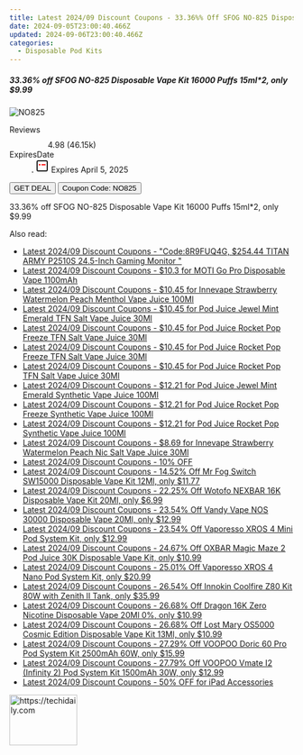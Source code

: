 ```yaml
---
title: Latest 2024/09 Discount Coupons - 33.36%% Off SFOG NO-825 Disposable Vape Kit 16000 Puffs 15Ml*2, only $9.99
date: 2024-09-05T23:00:40.466Z
updated: 2024-09-06T23:00:40.466Z
categories:
  - Disposable Pod Kits
---
```



<div class="max-w-4xl mx-auto grid grid-cols-1 lg:max-w-5xl lg:gap-x-20 lg:grid-cols-2">
  <div class="relative p-3 col-start-1 row-start-1 flex flex-col-reverse rounded-lg bg-gradient-to-t from-black/75 via-black/0 sm:bg-none sm:row-start-2 sm:p-0 lg:row-start-1">
    <h5 class="mt-1 text-lg font-semibold text-white sm:text-slate-900 md:text-2xl dark:sm:text-white">33.36% off SFOG NO-825 Disposable Vape Kit 16000 Puffs 15ml*2, only $9.99</h5>
  </div>
  
  <div class="col-start-1 col-end-3 row-start-1 grid gap-4 sm:mb-6 sm:grid-cols-4 lg:col-start-2 lg:row-span-6 lg:row-end-6 lg:mb-0 lg:gap-6">
      <img src="https://static.shareasale.com/image/90958/deal/000000_16953711275009.png" onClick="javascript:window.open(decodeURIComponent('https%3A%2F%2Fwww.shareasale.com%2Fu.cfm%3Fd%3D1059543%26m%3D90958%26u%3D4338022'), '_blank');void(0);" alt="NO825" class="h-60 w-full rounded-lg object-cover sm:col-span-2 sm:h-52 lg:col-span-full" loading="lazy" />
    
  </div>
  <dl class="row-start-2 mt-4 flex items-center text-xs font-medium sm:row-start-3 sm:mt-1 md:mt-2.5 lg:row-start-2">
    <dt class="sr-only">Reviews</dt>
    <dd class="flex items-center text-indigo-600 dark:text-indigo-400">
      <svg width="24" height="24" fill="none" aria-hidden="true" class="mr-1 stroke-current dark:stroke-indigo-500">
        <path d="m12 5 2 5h5l-4 4 2.103 5L12 16l-5.103 3L9 14l-4-4h5l2-5Z" stroke-width="2" stroke-linecap="round" stroke-linejoin="round" />
      </svg>
      <span>4.98 <span class="font-normal text-slate-400">(46.15k)</span></span>
    </dd>
    <dt class="sr-only">ExpiresDate</dt>
    <dd class="flex items-center">
      <svg width="2" height="2" aria-hidden="true" fill="currentColor" class="mx-3 text-slate-300">
        <circle cx="1" cy="1" r="1" />
      </svg>
      <svg width="24" height="24" viewBox="0 0 24 24" fill="none" stroke="currentColor" stroke-width="2">
        <rect x="3" y="3" width="18" height="18" rx="2" fill="#fff" />
        <path d="M6 10L18 10" stroke="red" stroke-width="2" fill="none" />
        <path d="M10 6L10 18" stroke="#fff" stroke-width="2" fill="none" />
      </svg>
      Expires April 5, 2025    </dd>
  </dl>
  <div class="col-start-1 row-start-3 mt-4 self-center sm:col-start-2 sm:row-span-2 sm:row-start-2 sm:mt-0 lg:col-start-1 lg:row-start-3 lg:row-end-4 lg:mt-6">
    <button type="button" onClick="javascript:window.open(decodeURIComponent('https%3A%2F%2Fwww.shareasale.com%2Fu.cfm%3Fd%3D1059543%26m%3D90958%26u%3D4338022'), '_blank');void(0);" class="rounded-lg bg-red-600 px-3 py-2 text-sm font-medium leading-6 text-white">GET DEAL</button>
    <button type="button" onClick="javascript:window.open(decodeURIComponent('https%3A%2F%2Fwww.shareasale.com%2Fu.cfm%3Fd%3D1059543%26m%3D90958%26u%3D4338022'), '_blank');void(0);" class="border-dashed border-2 border-indigo-600 bg-green-100 text-sm leading-6 font-medium py-2 px-3 rounded-lg">Coupon Code: NO825</button>
  </div>
  <p class="col-start-1 mt-4 text-sm leading-6 sm:col-span-2 lg:col-span-1 lg:row-start-4 lg:mt-6 dark:text-slate-400">
    33.36% off SFOG NO-825 Disposable Vape Kit 16000 Puffs 15ml*2, only $9.99 
  </p>
</div>
<span class="atpl-alsoreadstyle">Also read:</span>
<div><ul>
<li><a href="https://coupons.techidaily.com/coupon-1229498-share-38812-sale/"><u>Latest 2024/09 Discount Coupons - "Code:8R9FUQ4G, $254.44 TITAN ARMY P2510S 24.5-Inch Gaming Monitor "</u></a></li>
<li><a href="https://coupons.techidaily.com/coupon-1229479-share-59344-sale/"><u>Latest 2024/09 Discount Coupons - $10.3 for MOTI Go Pro Disposable Vape 1100mAh</u></a></li>
<li><a href="https://coupons.techidaily.com/coupon-1230718-share-59344-sale/"><u>Latest 2024/09 Discount Coupons - $10.45 for Innevape Strawberry Watermelon Peach Menthol Vape Juice 100Ml</u></a></li>
<li><a href="https://coupons.techidaily.com/coupon-1230711-share-59344-sale/"><u>Latest 2024/09 Discount Coupons - $10.45 for Pod Juice Jewel Mint Emerald TFN Salt Vape Juice 30Ml</u></a></li>
<li><a href="https://coupons.techidaily.com/coupon-1230712-share-59344-sale/"><u>Latest 2024/09 Discount Coupons - $10.45 for Pod Juice Rocket Pop Freeze TFN Salt Vape Juice 30Ml</u></a></li>
<li><a href="https://coupons.techidaily.com/coupon-1230713-share-59344-sale/"><u>Latest 2024/09 Discount Coupons - $10.45 for Pod Juice Rocket Pop Freeze TFN Salt Vape Juice 30Ml</u></a></li>
<li><a href="https://coupons.techidaily.com/coupon-1230714-share-59344-sale/"><u>Latest 2024/09 Discount Coupons - $10.45 for Pod Juice Rocket Pop TFN Salt Vape Juice 30Ml</u></a></li>
<li><a href="https://coupons.techidaily.com/coupon-1230715-share-59344-sale/"><u>Latest 2024/09 Discount Coupons - $12.21 for Pod Juice Jewel Mint Emerald Synthetic Vape Juice 100Ml</u></a></li>
<li><a href="https://coupons.techidaily.com/coupon-1230716-share-59344-sale/"><u>Latest 2024/09 Discount Coupons - $12.21 for Pod Juice Rocket Pop Freeze Synthetic Vape Juice 100Ml</u></a></li>
<li><a href="https://coupons.techidaily.com/coupon-1230717-share-59344-sale/"><u>Latest 2024/09 Discount Coupons - $12.21 for Pod Juice Rocket Pop Synthetic Vape Juice 100Ml</u></a></li>
<li><a href="https://coupons.techidaily.com/coupon-1230719-share-59344-sale/"><u>Latest 2024/09 Discount Coupons - $8.69 for Innevape Strawberry Watermelon Peach Nic Salt Vape Juice 30Ml</u></a></li>
<li><a href="https://coupons.techidaily.com/coupon-1079073-share-110294-sale/"><u>Latest 2024/09 Discount Coupons - 10% OFF</u></a></li>
<li><a href="https://coupons.techidaily.com/coupon-1100828-share-90958-sale/"><u>Latest 2024/09 Discount Coupons - 14.52% Off Mr Fog Switch SW15000 Disposable Vape Kit 12Ml, only $11.77</u></a></li>
<li><a href="https://coupons.techidaily.com/coupon-1109763-share-90958-sale/"><u>Latest 2024/09 Discount Coupons - 22.25% Off Wotofo NEXBAR 16K Disposable Vape Kit 20Ml, only $6.99</u></a></li>
<li><a href="https://coupons.techidaily.com/coupon-1230040-share-90958-sale/"><u>Latest 2024/09 Discount Coupons - 23.54% Off Vandy Vape NOS 30000 Disposable Vape 20Ml, only $12.99</u></a></li>
<li><a href="https://coupons.techidaily.com/coupon-1106333-share-90958-sale/"><u>Latest 2024/09 Discount Coupons - 23.54% Off Vaporesso XROS 4 Mini Pod System Kit, only $12.99</u></a></li>
<li><a href="https://coupons.techidaily.com/coupon-1112225-share-90958-sale/"><u>Latest 2024/09 Discount Coupons - 24.67% Off OXBAR Magic Maze 2 Pod Juice 30K Disposable Vape Kit, only $10.99</u></a></li>
<li><a href="https://coupons.techidaily.com/coupon-1229486-share-90958-sale/"><u>Latest 2024/09 Discount Coupons - 25.01% Off Vaporesso XROS 4 Nano Pod System Kit, only $20.99</u></a></li>
<li><a href="https://coupons.techidaily.com/coupon-817186-share-90958-sale/"><u>Latest 2024/09 Discount Coupons - 26.54% Off Innokin Coolfire Z80 Kit 80W with Zenith II Tank, only $35.99</u></a></li>
<li><a href="https://coupons.techidaily.com/coupon-1230243-share-90958-sale/"><u>Latest 2024/09 Discount Coupons - 26.68% Off Dragon 16K Zero Nicotine Disposable Vape 20Ml 0%, only $10.99</u></a></li>
<li><a href="https://coupons.techidaily.com/coupon-1088335-share-90958-sale/"><u>Latest 2024/09 Discount Coupons - 26.68% Off Lost Mary OS5000 Cosmic Edition Disposable Vape Kit 13Ml, only $10.99</u></a></li>
<li><a href="https://coupons.techidaily.com/coupon-1229487-share-90958-sale/"><u>Latest 2024/09 Discount Coupons - 27.29% Off VOOPOO Doric 60 Pro Pod System Kit 2500mAh 60W, only $15.99</u></a></li>
<li><a href="https://coupons.techidaily.com/coupon-1229485-share-90958-sale/"><u>Latest 2024/09 Discount Coupons - 27.79% Off VOOPOO Vmate I2 (Infinity 2) Pod System Kit 1500mAh 30W, only $12.99</u></a></li>
<li><a href="https://coupons.techidaily.com/coupon-985312-share-80610-sale/"><u>Latest 2024/09 Discount Coupons - 50% OFF for iPad Accessories</u></a></li>
</ul></div>

<ins class="adsbygoogle"
      style="display:block"
      data-ad-client="ca-pub-7571918770474297"
      data-ad-slot="8358498916"
      data-ad-format="auto"
      data-full-width-responsive="true"></ins>
<!-- affiliate ads begin -->
<a href="https://aligracehair.sjv.io/c/5597632/2135349/19272" target="_top" id="2135349">
  <img src="//a.impactradius-go.com/display-ad/19272-2135349" border="0" alt="https://techidaily.com" width="120" height="90"/>
</a>
<img height="0" width="0" src="https://aligracehair.sjv.io/i/5597632/2135349/19272" style="position:absolute;visibility:hidden;" border="0" />
<!-- affiliate ads end -->